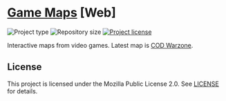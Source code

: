# [Game Maps](https://maps.johng.io) [Web]
![](https://img.shields.io/badge/type-HTML-orange.svg "Project type")
![](https://img.shields.io/github/repo-size/jerboa88/Game-Maps.svg "Repository size")
[![](https://img.shields.io/github/license/jerboa88/Game-Maps.svg "Project license")](LICENSE)

Interactive maps from video games. Latest map is [COD Warzone](https://maps.johng.io/warzone/).

## License
This project is licensed under the Mozilla Public License 2.0. See [LICENSE](LICENSE) for details.
